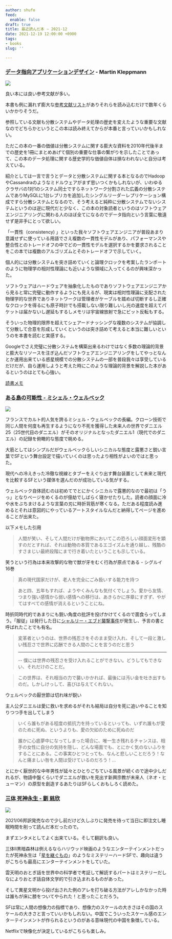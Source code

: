 ```yaml
---
author: shufo
feed:
  enable: false
draft: true
title: 最近読んだ本 ~ 2021-12
date: 2021-12-19 12:00:00 +0900
tags:
- books
slug: ''

---
```

### [データ指向アプリケーションデザイン](https://www.oreilly.co.jp/books/9784873118703/) - Martin Kleppmann

![](/assets/img/uploads/2021-12-18-719cymsj8el-1.jpg)

良い本には良い参考文献が多い。

本書も例に漏れず膨大な[参考文献リスト](https://github.com/ept/ddia-references)がありそれらを読み込むだけで数年くらいかかりそうだ。

参照している文献も分散システムやデータ処理の歴史を変えたような重要な文献なのでどちらかというとこの本は読み終えてからが本番と言っていいかもしれない。

ただこの本の一番の価値は分散システムに関する膨大な資料を2010年代後半までの歴史を1冊にまとめあげて個別の重要な仕事の繋がりを示したことであって、この本のデータ処理に関する歴史学的な価値自体は損なわれないと自分は考えている。

紹介としては一言で言うとデータと分散システムに関する本となるのでHadoopやCassandraのようなミドルウェアがまず思いつくかもしれないが、いわゆるクラサバの1対1のシステム同士ですらネットワーク分割された広義の分散システムでありMySQLに1台レプリカを追加したシングルリーダーレプリケーション構成ですら分散システムとなるので、そう考えると純粋に分散システムでないシステムというのは逆に現代だと少なく、この本の対象読者というのはソフトウェアエンジニアリングに関わる人のほぼ全てになるのでデータ指向という言葉に敬遠せず是非手にとって欲しい。

「一貫性（consistency) 」といった我々ソフトウェアエンジニアが普段あまり意識せずに使っている用語でさえ複数の一貫性モデルがあり、パフォーマンスや整合性とのトレードオフの中でどの一貫性モデルを選択するかを要求されることをこの本では複数のアルゴリズムとそのトレードオフで示していく。

個人的には分散システムを突き詰めていくと論理クロックを考案したランポートのように物理学の相対性理論にも近いような領域に入ってくるのが興味深かった。

ソフトウェアはハードウェアを抽象化したものでありソフトウェアエンジニアから見ると常に完璧に動作するようにも見えるが、現実は相対性理論に支配された物理学的な世界でありネットワークは管理者がケーブルを踏めば切断するし正確なクロックを得るにも原子時計でも搭載しない限り難しいし光の速度を超えてパケットは届かないし遅延もするしメモリは宇宙線放射で急にビット反転もする。

そういった物理的限界を超えてシェアードナッシングな複数のシステムが協調して分散して合意を形成していくというのは突き詰めて考えると本当に難しいというのを本書を読むと実感する。

Googleでさえ完璧に分散システムを構築出来るわけではなく多数の理論的背景と膨大なリソースを注ぎ込んだソフトウェアエンジニアリングをしてやっとなんとか運用出来ている惑星規模での分散システムの一部を普段我々は享受しているだけだが、自ら運用しようと考えた時にこのような理論的背景を解説した本があるというのはとても心強い。

[読書メモ](https://scrapbox.io/shufo/%E3%83%87%E3%83%BC%E3%82%BF%E5%BF%97%E5%90%91%E3%82%A2%E3%83%97%E3%83%AA%E3%82%B1%E3%83%BC%E3%82%B7%E3%83%A7%E3%83%B3%E3%83%87%E3%82%B6%E3%82%A4%E3%83%B3%E8%AA%AD%E6%9B%B8%E3%83%A1%E3%83%A2)

### [ある島の可能性 - ミシェル・ウェルベック](https://www.amazon.co.jp/dp/4309464173/)

![](/assets/img/uploads/2021-12-19-91kobxaftal-1.jpg)

フランスでカルト的人気を誇るミシェル・ウェルベックの長編。クローン技術で同じ人間を何度も再生するようになり不死を獲得した未来人の世界でダニエル25（25世代目のダニエル）がそのオリジナルとなったダニエル1（現代でのダニエル）の記録を俯瞰的な態度で眺める。

大筋としてはシンプルだがウェルベックらしいシニカルな態度と露悪さと鋭い言葉でSFという舞台設定で描いていくのは思ったより相性がよいのではと思った。

現代への冷えきった冷徹な視線とタブーをえぐり出す舞台装置として未来と現代を比較するSFという媒体を選んだのが成功している気がする。

ウェルベック自体読むのは初めてでとにかくシニカルで露悪的なので最初は「うっ」となりページをめくるのが億劫でしばらく寝かせたりした。読者の顔面に冷や水をぶちまけるような言葉の刃に時折背筋が寒くなる。ただある程度読み進めるとそれは意図的にやっているアートスタイルなんだと納得してページを進めることが出来た。

以下メモした引用

> 人間が笑い、そして人間だけが動物界においてこの恐ろしい顔面変形を顕すのだとすれば、それは動物の本質であるエゴイズムを通り越し、残酷のすさまじい最終段階にまで行き着いたということも示している。

笑うという行為は本来攻撃的な物で獣が牙をむく行為が原点である - シグルイ 16巻

> 真の現代国家だけが、老人を完全にごみ扱いする能力を持つ

> あと四、五年もすれば、ようやくみんなも気付くでしょう。愛から友情、つまり強い感情から弱い感情への移行は、あきらかに序章にすぎず、やがてはすべての感情が消えるということにね。

時折同時代的であまりにも鋭い角度の批評を投げかけてくるので面食らってしまう。「服従」は発行した日に[シャルリー・エブド襲撃事件](https://ja.wikipedia.org/wiki/%E3%82%B7%E3%83%A3%E3%83%AB%E3%83%AA%E3%83%BC%E3%83%BB%E3%82%A8%E3%83%96%E3%83%89%E8%A5%B2%E6%92%83%E4%BA%8B%E4%BB%B6)が発生し、予言の書と呼ばれたことでも有名。

> 変革者というのは、世界の残忍さをそのまま受け入れ、そして一段と激しい残忍さで世界に応酬できる人間のことを言うのだと思う
>
> ***
>
> \-- 僕には世界の残忍さを受け入れることができない。どうしてもできない、それだけのことだ。

> この世界は、それ相当の力で襲いかかれば、最後には汚い金を吐き出すものだ。しかしけっして、喜びは与えてくれない。

ウェルベックの厭世節は切れ味が鋭い

主人公ダニエルは愛に救いを求めるがそれも結局は自分を死に追いやることを知りつつ手を出してしまう

> いくら誰もがある程度の抵抗力を持っているといっても、いずれ誰もが愛のために死ぬ、というよりも、愛の欠如のために死ぬのだ

> 誰かに心底夢中になってしまった場合に、唯一生き残れるチャンスは、相手の女性に自分の気持を隠し、どんな場面でも、とにかく気のないふりをすることにある。この事実ひとつとっても、なんと悲しいことだろう！なんと痛ましい咎を人間は受けているのだろう！…

とにかく厭世的な中年男性が延々とひとりごちている風景が続くので途中少しだれるが、物語中盤くらいでダニエルが救いを見出す新興宗教が未来人（ネオ・ヒューマン）の原型を創造するあたりはSFらしくおもしろく読めた。

### [三体 死神永生 - 劉 慈欣](https://www.amazon.co.jp/%E4%B8%89%E4%BD%93III-%E6%AD%BB%E7%A5%9E%E6%B0%B8%E7%94%9F-%E4%B8%8A-%E5%8A%89-%E6%85%88%E6%AC%A3/dp/4152100206)

![](/assets/img/uploads/2021-12-19-81pb23qepjs-1.jpg)

2021/06邦訳発売なので少し前だけど久しぶりに発売を待って当日に即注文し睡眠時間を削って読んだ本だったので。

まずエンタメとしてよく出来ている。そして翻訳も良い。

三体II黒暗森林は例えるならハリウッド映画のようなエンターテインメントだったが死神永生は「[星を継ぐもの](https://www.amazon.co.jp/dp/448866301X/)」のようなミステリーハードSFで、趣向は違うがこちらも最高にエンターテインメントをしていた。

雲天明のおとぎ話を世界中の科学者で考証して解読するパートはミステリーだしなによりおとぎ話自体文学的で引き込まれるものがあった。

そして異星文明から投げ出された例のアレを打ち破る方法がアレしかなかった時は誰もが床に膝をついてやられた！と思ったことだろう。

SFは常に人間の想像力の指標であり、想像力のスケールの大きさはその国のスケールの大きさと言っていいかもしれない。中国でこういったスケール感のエンターテインメントが作られるというのがある意味現代の中国を象徴している。

Netflixで映像化が決定しているがこちらも楽しみ。
